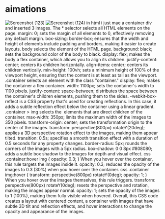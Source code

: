 # aimations



![Screenshot (123)](https://github.com/Tanishka-khamesara/aimations/assets/127411985/0d55683a-915c-4fe6-95c8-b49f2e5b60bb)
![Screenshot (124)](https://github.com/Tanishka-khamesara/aimations/assets/127411985/52a919b0-b4f2-4e20-b0f9-57dff0170613)
in html i just mae a container div and inserted 3 images.
The * selector selects all HTML elements on the page.
margin: 0; sets the margin of all elements to 0, effectively removing any default margin.
box-sizing: border-box; ensures that the width and height of elements include padding and borders, making it easier to create layouts.
body selects the <body> element of the HTML page.
background: black; sets the background color of the body to black.
display: flex; makes the body a flex container, which allows you to align its children.
justify-content: center; centers its children horizontally.
align-items: center; centers its children vertically.
min-height: 100vh; sets a minimum height of 100% of the viewport height, ensuring that the content is at least as tall as the viewport.
.container selects an element with the class "container."
display: flex; makes the container a flex container.
width: 1100px; sets the container's width to 1100 pixels.
justify-content: space-between; distributes the space between the container's children elements, pushing them to the sides.
-webkit-box-reflect is a CSS property that's used for creating reflections. In this case, it adds a subtle reflection effect below the container using a linear gradient.
.container > img selects the <img> elements that are direct children of the container.
max-width: 350px; limits the maximum width of the images to 350 pixels.
transform-origin: center; sets the transformation origin to the center of the images.
transform: perspective(800px) rotateY(20deg); applies a 3D perspective rotation effect to the images, making them appear tilted.
transition: 0.5s; specifies a smooth transition effect with a duration of 0.5 seconds for any property changes.
border-radius: 5px; rounds the corners of the images with a 5px radius.
box-shadow: 0 0 8px #808080; adds a subtle box shadow to the images for depth and visual effect.
css
.container:hover img {
    opacity: 0.3;
}
When you hover over the container, this rule targets the images inside it.
opacity: 0.3; reduces the opacity of the images to 0.3 (30%) when you hover over the container.
css
.container img:hover {
    transform: perspective(800px) rotateY(0deg);
    opacity: 1;
}
When you hover over the images themselves, this rule triggers.
transform: perspective(800px) rotateY(0deg); resets the perspective and rotation, making the images appear normal.
opacity: 1; sets the opacity of the images to 1 (100%), making them fully visible when hovered.
Overall, this CSS code creates a layout with centered content, a container with images that have subtle 3D tilt and reflection effects, and hover interactions to change the opacity and appearance of the images.
